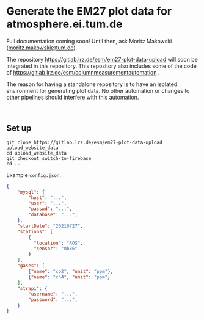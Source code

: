 
# Generate the EM27 plot data for atmosphere.ei.tum.de

Full documentation coming soon! Until then, ask Moritz Makowski (moritz.makowski@tum.de).

The repository https://gitlab.lrz.de/esm/em27-plot-data-upload will soon be integrated in this repository. This repository also includes some of the code of https://gitlab.lrz.de/esm/columnmeasurementautomation .

The reason for having a standalone repository is to have an isolated environment for generating plot data. No other automation or changes to other pipelines should interfere with this automation.

<br/>

## Set up

```
git clone https://gitlab.lrz.de/esm/em27-plot-data-upload upload_website_data
cd upload_website_data
git checkout switch-to-firebase
cd ..
```

Example `config.json`:
```json
{
    "mysql": {
        "host": "...",
        "user": "...",
        "passwd": "...",
        "database": "...",
    },
    "startDate": "20210727",
    "stations": [
        {
          "location": "ROS",
          "sensor": "mb86"
        }
    ],
    "gases": [
        {"name": "co2", "unit": "ppm"},
        {"name": "ch4", "unit": "ppm"}
    ],
    "strapi": {
        "username": "...",
        "password": "...",
    }
}
```